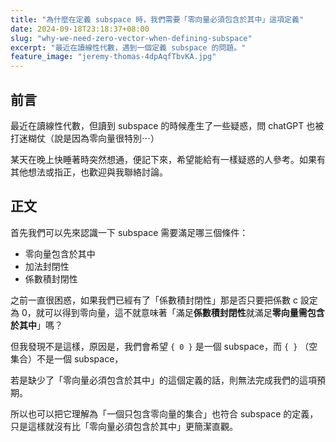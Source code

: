 ```yaml
---
title: "為什麼在定義 subspace 時，我們需要「零向量必須包含於其中」這項定義"
date: 2024-09-18T23:18:37+08:00
slug: "why-we-need-zero-vector-when-defining-subspace"
excerpt: "最近在讀線性代數，遇到一個定義 subspace 的問題。"
feature_image: "jeremy-thomas-4dpAqfTbvKA.jpg"
---
```


## 前言

最近在讀線性代數，但讀到 subspace 的時候產生了一些疑惑，問 chatGPT 也被打迷糊仗（說是因為零向量很特別⋯）

某天在晚上快睡著時突然想通，便記下來，希望能給有一樣疑惑的人參考。如果有其他想法或指正，也歡迎與我聯絡討論。


## 正文

首先我們可以先來認識一下 subspace 需要滿足哪三個條件：

- 零向量包含於其中
- 加法封閉性
- 係數積封閉性

之前一直很困惑，如果我們已經有了「係數積封閉性」那是否只要把係數 c 設定為 0，就可以得到零向量，這不就意味著「滿足**係數積封閉性**就滿足**零向量需包含於其中**」嗎？

但我發現不是這樣，原因是，我們會希望 `{ 0 }` 是一個 subspace，而 `{ }` （空集合）不是一個 subspace，

若是缺少了「零向量必須包含於其中」的這個定義的話，則無法完成我們的這項預期。

所以也可以把它理解為「一個只包含零向量的集合」也符合 subspace 的定義，只是這樣就沒有比「零向量必須包含於其中」更簡潔直觀。
